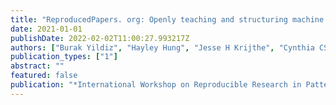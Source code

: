 ```yaml
---
title: "ReproducedPapers. org: Openly teaching and structuring machine learning reproducibility"
date: 2021-01-01
publishDate: 2022-02-02T11:00:27.993217Z
authors: ["Burak Yildiz", "Hayley Hung", "Jesse H Krijthe", "Cynthia CS Liem", "Marco Loog", "Gosia Migut", "Frans A Oliehoek", "Annibale Panichella", "Przemysław Pawełczak", "Stjepan Picek", " others"]
publication_types: ["1"]
abstract: ""
featured: false
publication: "*International Workshop on Reproducible Research in Pattern Recognition*"
---
```


